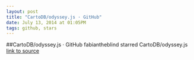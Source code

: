 ```yaml
---
layout: post
title: "CartoDB/odyssey.js · GitHub"
date: July 13, 2014 at 01:05PM
tags: github, stars
---
```

##CartoDB/odyssey.js · GitHub
fabiantheblind starred CartoDB/odyssey.js
[link to source](http://ift.tt/Li2irk) 
